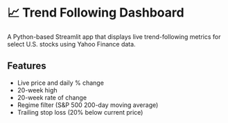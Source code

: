# 📈 Trend Following Dashboard

A Python-based Streamlit app that displays live trend-following metrics for select U.S. stocks using Yahoo Finance data.

## Features
- Live price and daily % change
- 20-week high
- 20-week rate of change
- Regime filter (S&P 500 200-day moving average)
- Trailing stop loss (20% below current price)
